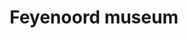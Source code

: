 ---
title: Feyenoord museum
category: '#dev'
link: https://www.behance.net/gallery/162487117/Feyenoord-trainers
order: 7
main: true
size: normal
contrast: false
image: /img/feyenoord_small.webp
---